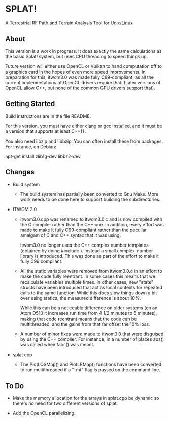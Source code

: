 # SPLAT!

A Terrestrial RF Path and Terrain Analysis Tool for Unix/Linux

## About

This version is a work in progress. It does exactly the same calculations as the basic
Splat! system, but uses CPU threading to speed things up.

Future version will either use OpenCL or Vulkan to hand computation off to a graphics
card in the hopes of even more speed improvements. In preparation for this, itwom3.0 was
made fully C99-compliant, as all the current implementations of OpenCL drivers require
that. (Later versions of OpenCL allow C++, but none of the common GPU drivers support that).

## Getting Started

Build instructions are in the file README.

For this version, you must have either clang or gcc installed, and it must be a version that supports at
least C++11 .

You also need libzip and libbzip. You can often install these from packages. For instance, on Debian:

apt-get install zlib1g-dev libbz2-dev


## Changes

* Build system

  * The build system has partially been converted to Gnu Make. More work needs to be done here to support
    building the subdirectories.

* ITWOM 3.0

  * itwom3.0.cpp was renamed to itwom3.0.c and is now compiled with the C compiler rather than the C++ one.
    In addition, every effort was made to make it fully C99-compliant rather than the peculiar amalgam of C
    and C++ syntax that it was using.
  
    itwom3.0 no longer uses the C++ complex number templates (obtained by doing #include <complex>). Instead
    a small complex-number library is introduced. This was done as part of the effort to make it fully
    C99 compliant.

  * All the static variables were removed from itwom3.0.c in an effort to make the code fully reentrant. In
    some cases this means that we recalculate variables multiple times. In other cases, new "state" structs
    have been introduced that act as local contexts for repeated calls to the same function. While this does
    slow things down a bit over using statics, the measured difference is about 10%. 
  
    While this can be a noticeable difference on older systems (on an Atom D510 it increases run time from
    4 1/2 minutes to 5 minutes), making that code reentrant means that the code can be multithreaded, and
    the gains from that far offset the 10% loss.

  * A number of minor fixes were made to itwom3.0 that were disguised by using the C++ compiler. For instance,
    in a number of places abs() was called when fabs() was meant.

* splat.cpp

  * The PlotLOSMap() and PlotLRMap() functions have been converted to run multithreaded if a "-mt" flag is
    passed on the command line.

## To Do

* Make the memory allocation for the arrays in splat.cpp be dynamic so there's no need for two different
  versions of splat.

* Add the OpenCL parallelizing.

